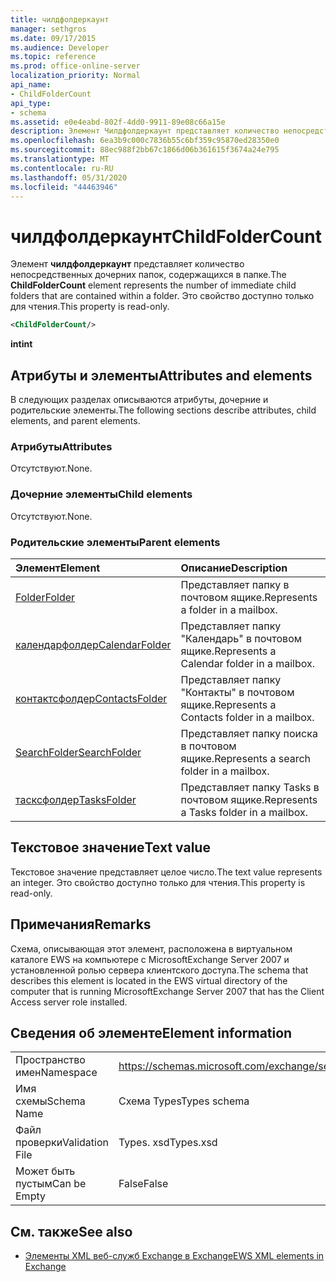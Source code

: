 ```yaml
---
title: чилдфолдеркаунт
manager: sethgros
ms.date: 09/17/2015
ms.audience: Developer
ms.topic: reference
ms.prod: office-online-server
localization_priority: Normal
api_name:
- ChildFolderCount
api_type:
- schema
ms.assetid: e0e4eabd-802f-4dd0-9911-89e08c66a15e
description: Элемент Чилдфолдеркаунт представляет количество непосредственных дочерних папок, содержащихся в папке. Это свойство доступно только для чтения.
ms.openlocfilehash: 6ea3b9c000c7836b55c6bf359c95870ed28350e0
ms.sourcegitcommit: 88ec988f2bb67c1866d06b361615f3674a24e795
ms.translationtype: MT
ms.contentlocale: ru-RU
ms.lasthandoff: 05/31/2020
ms.locfileid: "44463946"
---
```

# <a name="childfoldercount"></a><span data-ttu-id="747bc-104">чилдфолдеркаунт</span><span class="sxs-lookup"><span data-stu-id="747bc-104">ChildFolderCount</span></span>

<span data-ttu-id="747bc-105">Элемент **чилдфолдеркаунт** представляет количество непосредственных дочерних папок, содержащихся в папке.</span><span class="sxs-lookup"><span data-stu-id="747bc-105">The **ChildFolderCount** element represents the number of immediate child folders that are contained within a folder.</span></span> <span data-ttu-id="747bc-106">Это свойство доступно только для чтения.</span><span class="sxs-lookup"><span data-stu-id="747bc-106">This property is read-only.</span></span> 
  
```xml
<ChildFolderCount/>
```

 <span data-ttu-id="747bc-107">**int**</span><span class="sxs-lookup"><span data-stu-id="747bc-107">**int**</span></span>
## <a name="attributes-and-elements"></a><span data-ttu-id="747bc-108">Атрибуты и элементы</span><span class="sxs-lookup"><span data-stu-id="747bc-108">Attributes and elements</span></span>

<span data-ttu-id="747bc-109">В следующих разделах описываются атрибуты, дочерние и родительские элементы.</span><span class="sxs-lookup"><span data-stu-id="747bc-109">The following sections describe attributes, child elements, and parent elements.</span></span>
  
### <a name="attributes"></a><span data-ttu-id="747bc-110">Атрибуты</span><span class="sxs-lookup"><span data-stu-id="747bc-110">Attributes</span></span>

<span data-ttu-id="747bc-111">Отсутствуют.</span><span class="sxs-lookup"><span data-stu-id="747bc-111">None.</span></span>
  
### <a name="child-elements"></a><span data-ttu-id="747bc-112">Дочерние элементы</span><span class="sxs-lookup"><span data-stu-id="747bc-112">Child elements</span></span>

<span data-ttu-id="747bc-113">Отсутствуют.</span><span class="sxs-lookup"><span data-stu-id="747bc-113">None.</span></span>
  
### <a name="parent-elements"></a><span data-ttu-id="747bc-114">Родительские элементы</span><span class="sxs-lookup"><span data-stu-id="747bc-114">Parent elements</span></span>

|<span data-ttu-id="747bc-115">**Элемент**</span><span class="sxs-lookup"><span data-stu-id="747bc-115">**Element**</span></span>|<span data-ttu-id="747bc-116">**Описание**</span><span class="sxs-lookup"><span data-stu-id="747bc-116">**Description**</span></span>|
|:-----|:-----|
|[<span data-ttu-id="747bc-117">Folder</span><span class="sxs-lookup"><span data-stu-id="747bc-117">Folder</span></span>](folder.md) <br/> |<span data-ttu-id="747bc-118">Представляет папку в почтовом ящике.</span><span class="sxs-lookup"><span data-stu-id="747bc-118">Represents a folder in a mailbox.</span></span>  <br/> |
|[<span data-ttu-id="747bc-119">календарфолдер</span><span class="sxs-lookup"><span data-stu-id="747bc-119">CalendarFolder</span></span>](calendarfolder.md) <br/> |<span data-ttu-id="747bc-120">Представляет папку "Календарь" в почтовом ящике.</span><span class="sxs-lookup"><span data-stu-id="747bc-120">Represents a Calendar folder in a mailbox.</span></span>  <br/> |
|[<span data-ttu-id="747bc-121">контактсфолдер</span><span class="sxs-lookup"><span data-stu-id="747bc-121">ContactsFolder</span></span>](contactsfolder.md) <br/> |<span data-ttu-id="747bc-122">Представляет папку "Контакты" в почтовом ящике.</span><span class="sxs-lookup"><span data-stu-id="747bc-122">Represents a Contacts folder in a mailbox.</span></span>  <br/> |
|[<span data-ttu-id="747bc-123">SearchFolder</span><span class="sxs-lookup"><span data-stu-id="747bc-123">SearchFolder</span></span>](searchfolder.md) <br/> |<span data-ttu-id="747bc-124">Представляет папку поиска в почтовом ящике.</span><span class="sxs-lookup"><span data-stu-id="747bc-124">Represents a search folder in a mailbox.</span></span>  <br/> |
|[<span data-ttu-id="747bc-125">тасксфолдер</span><span class="sxs-lookup"><span data-stu-id="747bc-125">TasksFolder</span></span>](tasksfolder.md) <br/> |<span data-ttu-id="747bc-126">Представляет папку Tasks в почтовом ящике.</span><span class="sxs-lookup"><span data-stu-id="747bc-126">Represents a Tasks folder in a mailbox.</span></span>  <br/> |
   
## <a name="text-value"></a><span data-ttu-id="747bc-127">Текстовое значение</span><span class="sxs-lookup"><span data-stu-id="747bc-127">Text value</span></span>

<span data-ttu-id="747bc-128">Текстовое значение представляет целое число.</span><span class="sxs-lookup"><span data-stu-id="747bc-128">The text value represents an integer.</span></span> <span data-ttu-id="747bc-129">Это свойство доступно только для чтения.</span><span class="sxs-lookup"><span data-stu-id="747bc-129">This property is read-only.</span></span>
  
## <a name="remarks"></a><span data-ttu-id="747bc-130">Примечания</span><span class="sxs-lookup"><span data-stu-id="747bc-130">Remarks</span></span>

<span data-ttu-id="747bc-131">Схема, описывающая этот элемент, расположена в виртуальном каталоге EWS на компьютере с MicrosoftExchange Server 2007 и установленной ролью сервера клиентского доступа.</span><span class="sxs-lookup"><span data-stu-id="747bc-131">The schema that describes this element is located in the EWS virtual directory of the computer that is running MicrosoftExchange Server 2007 that has the Client Access server role installed.</span></span>
  
## <a name="element-information"></a><span data-ttu-id="747bc-132">Сведения об элементе</span><span class="sxs-lookup"><span data-stu-id="747bc-132">Element information</span></span>

|||
|:-----|:-----|
|<span data-ttu-id="747bc-133">Пространство имен</span><span class="sxs-lookup"><span data-stu-id="747bc-133">Namespace</span></span>  <br/> |https://schemas.microsoft.com/exchange/services/2006/types  <br/> |
|<span data-ttu-id="747bc-134">Имя схемы</span><span class="sxs-lookup"><span data-stu-id="747bc-134">Schema Name</span></span>  <br/> |<span data-ttu-id="747bc-135">Схема Types</span><span class="sxs-lookup"><span data-stu-id="747bc-135">Types schema</span></span>  <br/> |
|<span data-ttu-id="747bc-136">Файл проверки</span><span class="sxs-lookup"><span data-stu-id="747bc-136">Validation File</span></span>  <br/> |<span data-ttu-id="747bc-137">Types. xsd</span><span class="sxs-lookup"><span data-stu-id="747bc-137">Types.xsd</span></span>  <br/> |
|<span data-ttu-id="747bc-138">Может быть пустым</span><span class="sxs-lookup"><span data-stu-id="747bc-138">Can be Empty</span></span>  <br/> |<span data-ttu-id="747bc-139">False</span><span class="sxs-lookup"><span data-stu-id="747bc-139">False</span></span>  <br/> |
   
## <a name="see-also"></a><span data-ttu-id="747bc-140">См. также</span><span class="sxs-lookup"><span data-stu-id="747bc-140">See also</span></span>



- [<span data-ttu-id="747bc-141">Элементы XML веб-служб Exchange в Exchange</span><span class="sxs-lookup"><span data-stu-id="747bc-141">EWS XML elements in Exchange</span></span>](ews-xml-elements-in-exchange.md)

